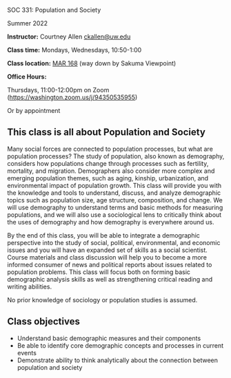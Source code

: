 SOC 331: Population and Society

Summer 2022

**Instructor:** Courtney Allen [ckallen@uw.edu](mailto:ckallen@uw.edu)

**Class time:** Mondays, Wednesdays, 10:50-1:00

**Class location:** [MAR 168](https://www.washington.edu/maps/#!/mar) (way down by Sakuma Viewpoint)

**Office Hours:**

Thursdays, 11:00-12:00pm on Zoom (<https://washington.zoom.us/j/94350535955>)

Or by appointment

## This class is all about Population and Society

Many social forces are connected to population processes, but what are population processes? The study of population, also known as demography, considers how populations change through processes such as fertility, mortality, and migration. Demographers also consider more complex and emerging population themes, such as aging, kinship, urbanization, and environmental impact of population growth. This class will provide you with the knowledge and tools to understand, discuss, and analyze demographic topics such as population size, age structure, composition, and change. We will use demography to understand terms and basic methods for measuring populations, and we will also use a sociological lens to critically think about the uses of demography and how demography is everywhere around us.

By the end of this class, you will be able to integrate a demographic perspective into the study of social, political, environmental, and economic issues and you will have an expanded set of skills as a social scientist. Course materials and class discussion will help you to become a more informed consumer of news and political reports about issues related to population problems. This class will focus both on forming basic demographic analysis skills as well as strengthening critical reading and writing abilities.

No prior knowledge of sociology or population studies is assumed.

## Class objectives

- Understand basic demographic measures and their components
- Be able to identify core demographic concepts and processes in current events
- Demonstrate ability to think analytically about the connection between population and society
